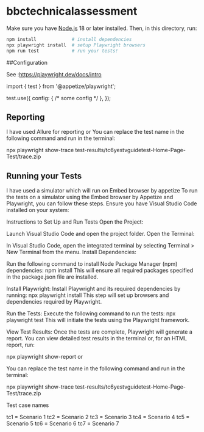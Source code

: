 # bbctechnicalassessment


Make sure you have [Node.js](https://nodejs.org/en) 18 or later installed. Then, in this directory, run:

```bash
npm install             # install dependencies
npx playwright install  # setup Playwright browsers
npm run test            # run your tests!
```
##Configuration

See :https://playwright.dev/docs/intro
     

import { test } from '@appetize/playwright';

test.use({
    config: {
        /* some config */
    },
});

## Reporting 
I have used Allure for reporting or 
You can replace the test name in the following command and run in the terminal:

npx playwright show-trace test-results/tc6yestvguidetest-Home-Page-Test/trace.zip

## Running your Tests
I have used a simulator which will run on Embed browser by appetize 
To run the tests on a simulator using the Embed browser by Appetize and Playwright, you can follow these steps. Ensure you have Visual Studio Code installed on your system:

Instructions to Set Up and Run Tests
Open the Project:

Launch Visual Studio Code and open the project folder.
Open the Terminal:

In Visual Studio Code, open the integrated terminal by selecting Terminal > New Terminal from the menu.
Install Dependencies:

Run the following command to install Node Package Manager (npm) dependencies:
npm install
This will ensure all required packages specified in the package.json file are installed.

Install Playwright:
Install Playwright and its required dependencies by running:
npx playwright install
This step will set up browsers and dependencies required by Playwright.

Run the Tests:
Execute the following command to run the tests:
npx playwright test
This will initiate the tests using the Playwright framework.

View Test Results:
Once the tests are complete, Playwright will generate a report. You can view detailed test results in the terminal or, for an HTML report, run:

npx playwright show-report or

You can replace the test name in the following command and run in the terminal:

npx playwright show-trace test-results/tc6yestvguidetest-Home-Page-Test/trace.zip

Test case names

tc1 = Scenario 1
tc2 = Scenario 2
tc3 = Scenario 3
tc4 = Scenario 4
tc5 = Scenario 5
tc6 = Scenario 6
tc7 = Scenario 7


